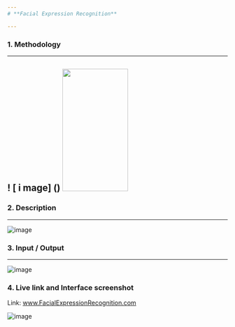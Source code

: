 ```yaml
---
# **Facial Expression Recognition**

---
```

### **1. Methodology**
---
! [ i mage] ()
<img src="https://user-images.githubusercontent.com/7460892/207003643-e03c8964-3f16-4a62-9a2d-b1eec5d8691f.png" width="150" height="280">
---
### **2. Description**
---
![image](https://user-images.githubusercontent.com/7460892/207003772-ba2061bc-f8fd-4479-ba42-4712328b7085.png)

### **3. Input / Output**
---
![image](https://user-images.githubusercontent.com/7460892/207004091-8f67548d-50ac-49c3-b7cb-ef8ec18a6491.png)

### **4. Live link and Interface screenshot**
Link: www.FacialExpressionRecognition.com

![image](https://user-images.githubusercontent.com/7460892/207004468-57fc5284-f747-4b93-9bb7-2ff7f1032837.png)
